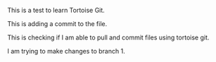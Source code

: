 This is a test to learn Tortoise Git.

This is adding a commit to the file.

This is checking if I am able to pull and commit files using tortoise git.

I am trying to make changes to branch 1. 